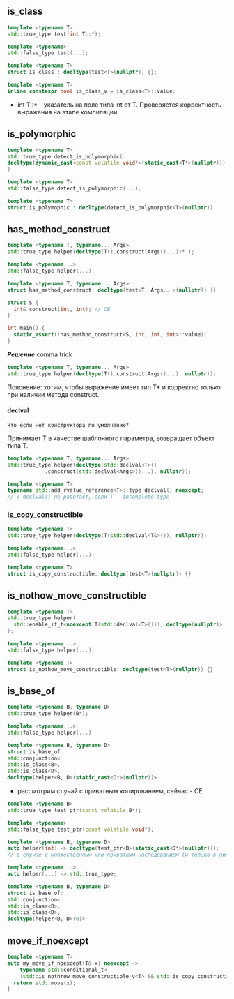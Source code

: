 ## is_class
```c++
template <typename T>
std::true_type test(int T::*);

template <typename>
std::false_type test(...);

template <typename T>
struct is_class : decltype(test<T>(nullptr)) {};

template <typename T>
inline constexpr bool is_class_v = is_class<T>::value;
```
- int T::* - указатель на поле типа int от T. Проверяется корректность выражения на этапе компиляции

## is_polymorphic
```c++
template <typename T>
std::true_type detect_is_polymorphic(
decltype(dynamic_cast<const volatile void*>(static_cast<T*>(nullptr)))
)

template <typename T>
std::false_type detect_is_polymorphic(...);

template <typename T>
struct is_polymophic : decltype(detect_is_polymorphic<T>(nullptr))
```
## has_method_construct
```c++
template <typename T, typename... Args>
std::true_type helper(decltype(T().construct(Args()...))* );

template <typename...>
std::false_type helper(...);

template <typename T, typename... Args>
struct has_method_construct: decltype(test<T, Args...>(nullptr)) {}

struct S {
  int& construct(int, int); // CE
}

int main() {
  static_assert(!has_method_construct<S, int, int, int>::value);
}
```
***Решение*** comma trick

```c++
template <typename T, typename... Args>
std::true_type helper(decltype(T().construct(Args()...), nullptr));
```
Пояснение: хотим, чтобы выражение имеет тип T* и корректно только при наличии метода construct. 
#### declval
	Что если нет конструктора по умолчанию?

Принимает T в качестве шаблонного параметра, возвращает объект типа T.
```c++
template <typename T, typename... Args>
std::true_type helper(decltype(std::declval<T>()
            .construct(std::declval<Args>()...), nullptr));
```

```c++
template <typename T>
typename std::add_rvalue_reference<T>::type declval() noexcept;
// T declval() не работает, если T - incomplete type
```
### is_copy_constructible
```c++
template <typename T>
std::true_type helper(decltype(T(std::declval<T&>()), nullptr));

template <typename...>
std::false_type helper(...);

template <typename T>
struct is_copy_constructible: decltype(test<T>(nullptr)) {}
```

## is_nothow_move_constructible
```c++
template <typename T>
std::true_type helper(
  std::enable_if_t<noexcept(T(std::declval<T>())), decltype(nullptr)>
);

template <typename...>
std::false_type helper(...);

template <typename T>
struct is_nothow_move_constructible: decltype(test<T>(nullptr)) {}
```

## is_base_of
```c++
template <typename B, typename D>
std::true_type helper(B*);

template <typename...>
std::false_type helper(...)

template <typename B, typename D>
struct is_base_of: 
std::conjunction<
std::is_class<B>,
std::is_class<D>,
decltype(helper<B, D>(static_cast<D*>(nullptr))>
```
- рассмотрим случай с приватным копированием, сейчас - CE
```c++
template <typename B>
std::true_type test_ptr(const volatile B*);

template <typename>
std::false_type test_ptr(const volatile void*);

template <typename B, typename D>
auto helper(int) -> decltype(test_ptr<B>(static_cast<D*>(nullptr)));
// в случае с множественным или приватным наследованием (и только в них) версия выше не подходит, т.к. было бы CE

template <typename...>
auto helper(...) -> std::true_type;

template <typename B, typename D>
struct is_base_of: 
std::conjunction<
std::is_class<B>,
std::is_class<D>,
decltype(helper<B, D>(0)>
```
## move_if_noexcept
```c++
template <typename T>  
auto my_move_if_noexcept(T& x) noexcept ->  
    typename std::conditional_t<
    !std::is_nothrow_move_constructible_v<T> && std::is_copy_constructible_v<T>,      const T&, T&&> {  
  return std::move(x);  
}
```